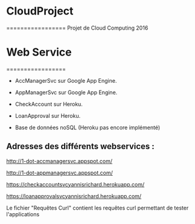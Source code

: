 # CloudProject
================= 
Projet de Cloud Computing 2016

# Web Service
================= 

- AccManagerSvc sur Google App Engine.

- AppManagerSvc sur Google App Engine.

- CheckAccount sur Heroku.

- LoanApproval sur Heroku.

- Base de données noSQL (Heroku pas encore implémenté)


Adresses des différents webservices :
-----------------------

http://1-dot-accmanagersvc.appspot.com/

http://1-dot-appmanagersvc.appspot.com/

https://checkaccountsvcyannisrichard.herokuapp.com/

https://loanapprovalsvcyannisrichard.herokuapp.com/

Le fichier "Requêtes Curl" contient les requêtes curl permettant de tester l'applications
